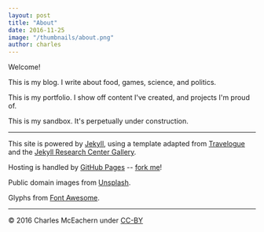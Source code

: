 ```yaml
---
layout: post
title: "About"
date: 2016-11-25
image: "/thumbnails/about.png"
author: charles
---
```


Welcome!

This is my blog. I write about food, games, science, and politics.

This is my portfolio. I show off content I've created, and projects I'm proud of.

This is my sandbox. It's perpetually under construction.

---

This site is powered by [Jekyll](https://jekyllrb.com/), using a template adapted from [Travelogue](http://themes.jekyllrc.org/travelogue/) and the [Jekyll Research Center Gallery](http://themes.jekyllrc.org/).

Hosting is handled by [GitHub Pages](https://pages.github.com/) -- [fork me](https://github.com/chizarlicious/chizarlicious.github.io)!

Public domain images from [Unsplash](https://unsplash.com/).

Glyphs from [Font Awesome](http://fontawesome.io/).

---

&copy; 2016 Charles McEachern under [CC-BY](https://creativecommons.org/licenses/by/3.0/us/)
